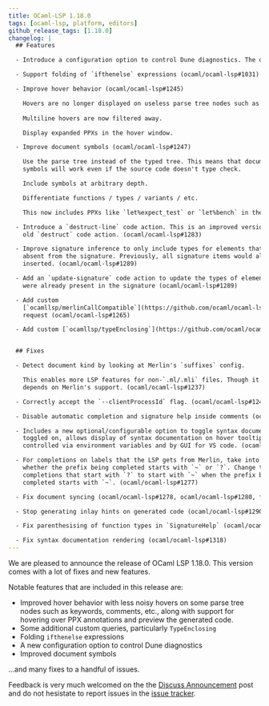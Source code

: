 ```yaml
---
title: OCaml-LSP 1.18.0
tags: [ocaml-lsp, platform, editors]
github_release_tags: [1.18.0]
changelog: |
  ## Features

  - Introduce a configuration option to control Dune diagnostics. The option is called `duneDiganostics`, and it may be set to `{ enable: false }` to disable diagnostics. (ocaml/ocaml-lsp#1221)

  - Support folding of `ifthenelse` expressions (ocaml/ocaml-lsp#1031)

  - Improve hover behavior (ocaml/ocaml-lsp#1245)

    Hovers are no longer displayed on useless parse tree nodes such as keywords, comments, etc.
    
    Multiline hovers are now filtered away.

    Display expanded PPXs in the hover window.

  - Improve document symbols (ocaml/ocaml-lsp#1247)

    Use the parse tree instead of the typed tree. This means that document
    symbols will work even if the source code doesn't type check.

    Include symbols at arbitrary depth.

    Differentiate functions / types / variants / etc.

    This now includes PPXs like `let%expect_test` or `let%bench` in the outline.

  - Introduce a `destruct-line` code action. This is an improved version of the
    old `destruct` code action. (ocaml/ocaml-lsp#1283)

  - Improve signature inference to only include types for elements that were
    absent from the signature. Previously, all signature items would always be
    inserted. (ocaml/ocaml-lsp#1289)

  - Add an `update-signature` code action to update the types of elements that
    were already present in the signature (ocaml/ocaml-lsp#1289)

  - Add custom
    [`ocamllsp/merlinCallCompatible`](https://github.com/ocaml/ocaml-lsp/blob/e165f6a3962c356adc7364b9ca71788e93489dd0/ocaml-lsp-server/docs/ocamllsp/merlinCallCompatible-spec.md)
    request (ocaml/ocaml-lsp#1265)

  - Add custom [`ocamllsp/typeEnclosing`](https://github.com/ocaml/ocaml-lsp/blob/109801e56f2060caf4487427bede28b824f4f1fe/ocaml-lsp-server/docs/ocamllsp/typeEnclosing-spec.md) request (ocaml/ocaml-lsp#1304)


  ## Fixes

  - Detect document kind by looking at Merlin's `suffixes` config.

    This enables more LSP features for non-`.ml/.mli` files. Though it still
    depends on Merlin's support. (ocaml/ocaml-lsp#1237)

  - Correctly accept the `--clientProcessId` flag. (ocaml/ocaml-lsp#1242)

  - Disable automatic completion and signature help inside comments (ocaml/ocaml-lsp#1246)

  - Includes a new optional/configurable option to toggle syntax documentation. If
    toggled on, allows display of syntax documentation on hover tooltips. Can be
    controlled via environment variables and by GUI for VS code. (ocaml/ocaml-lsp#1218)

  - For completions on labels that the LSP gets from Merlin, take into account
    whether the prefix being completed starts with `~` or `?`. Change the label
    completions that start with `?` to start with `~` when the prefix being
    completed starts with `~`. (ocaml/ocaml-lsp#1277)

  - Fix document syncing (ocaml/ocaml-lsp#1278, ocaml/ocaml-lsp#1280, fixes ocaml/ocaml-lsp#1207)

  - Stop generating inlay hints on generated code (ocaml/ocaml-lsp#1290)

  - Fix parenthesising of function types in `SignatureHelp` (ocaml/ocaml-lsp#1296)

  - Fix syntax documentation rendering (ocaml/ocaml-lsp#1318)
---
```


We are pleased to announce the release of OCaml LSP 1.18.0. This version comes with a lot of fixes and new features.

Notable features that are included in this release are:
- Improved hover behavior with less noisy hovers on some parse tree nodes such as keywords, comments, etc., along with support for hovering over PPX annotations and preview the generated code. 
- Some additional custom queries, particularly `TypeEnclosing`
- Folding `ifthenelse` expressions
- A new configuration option to control Dune diagnostics
- Improved document symbols

...and many fixes to a handful of issues.

Feedback is very much welcomed on the the [Discuss Announcement](https://discuss.ocaml.org/t/ann-ocaml-lsp-1-18-0/14952) post and do not hesistate to report issues in the [issue tracker](https://github.com/ocaml/ocaml-lsp/issues).
